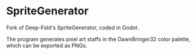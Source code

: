 # SpriteGenerator

Fork of Deep-Fold's SpriteGenerator, coded in Godot.

The program generates pixel art staffs in the DawnBringer32 color palette, which can be exported as PNGs.
